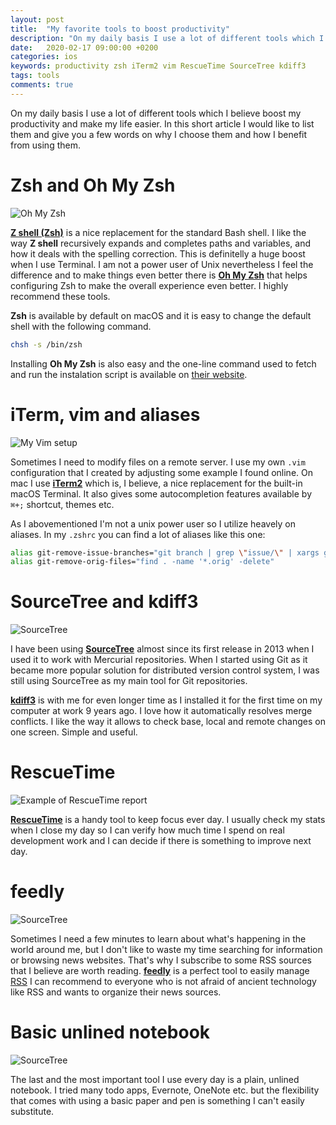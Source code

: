 ```yaml
---
layout: post
title:  "My favorite tools to boost productivity"
description: "On my daily basis I use a lot of different tools which I believe boost my productivity. In this short article I would like to list them and give you a few words on why I choose to use them and how I benefit from using them."
date:   2020-02-17 09:00:00 +0200
categories: ios
keywords: productivity zsh iTerm2 vim RescueTime SourceTree kdiff3
tags: tools
comments: true
---
```


On my daily basis I use a lot of different tools which I believe boost my productivity and make my life easier. In this short article I would like to list them and give you a few words on why I choose them and how I benefit from using them.

# Zsh and Oh My Zsh

![Oh My Zsh]({{site.url}}/assets/2020-02-17/zsh.png)

[**Z shell (Zsh)**](https://en.wikipedia.org/wiki/Z_shell) is a nice replacement for the standard Bash shell. I like the way **Z shell** recursively expands and completes paths and variables, and how it deals with the spelling correction. This is definitelly a huge boost when I use Terminal. I am not a power user of Unix nevertheless I feel the difference and to make things even better there is [**Oh My Zsh**](https://ohmyz.sh) that helps configuring Zsh to make the overall experience even better. I highly recommend these tools.

**Zsh** is available by default on macOS and it is easy to change the default shell with the following command.

```bash
chsh -s /bin/zsh
```

Installing **Oh My Zsh** is also easy and the one-line command used to fetch and run the instalation script is available on [their website](https://ohmyz.sh).

# iTerm, vim and aliases

![My Vim setup]({{site.url}}/assets/2020-02-17/vim.png)

Sometimes I need to modify files on a remote server. I use my own `.vim` configuration that I created by adjusting some example I found online. On mac I use [**iTerm2**](https://www.iterm2.com) which is, I believe, a nice replacement for the built-in macOS Terminal. It also gives some autocompletion features available by `⌘+;` shortcut, themes etc.

As I abovementioned I'm not a unix power user so I utilize heavely on aliases. In my `.zshrc` you can find a lot of aliases like this one:

```sh
alias git-remove-issue-branches="git branch | grep \"issue/\" | xargs git branch -D"
alias git-remove-orig-files="find . -name '*.orig' -delete"
```

# SourceTree and kdiff3

![SourceTree]({{site.url}}/assets/2020-02-17/sourcetree.png)

I have been using [**SourceTree**](https://www.sourcetreeapp.com) almost since its first release in 2013 when I used it to work with Mercurial repositories. When I started using Git as it became more popular solution for distributed version control system, I was still using SourceTree as my main tool for Git repositories.

[**kdiff3**](https://kdiff3.sourceforge.net) is with me for even longer time as I installed it for the first time on my computer at work 9 years ago. I love how it automatically resolves merge conflicts. I like the way it allows to check base, local and remote changes on one screen. Simple and useful. 

# RescueTime

![Example of RescueTime report]({{site.url}}/assets/2020-02-17/rescuetime.png)

[**RescueTime**](https://rescuetime.com) is a handy tool to keep focus ever day. I usually check my stats when I close my day so I can verify how much time I spend on real development work and I can decide if there is something to improve next day.

# feedly

![SourceTree]({{site.url}}/assets/2020-02-17/feedly.png)

Sometimes I need a few minutes to learn about what's happening in the world around me, but I don't like to waste my time searching for information or browsing news websites. That's why I subscribe to some RSS sources that I believe are worth reading. [**feedly**](https://feedly.com/) is a perfect tool to easily manage [RSS](https://en.wikipedia.org/wiki/RSS) I can recommend to everyone who is not afraid of ancient technology like RSS and wants to organize their news sources.

# Basic unlined notebook

![SourceTree]({{site.url}}/assets/2020-02-17/notebook.jpg)

The last and the most important tool I use every day is a plain, unlined notebook. I tried many todo apps, Evernote, OneNote etc. but the flexibility that comes with using a basic paper and pen is something I can't easily substitute. 
